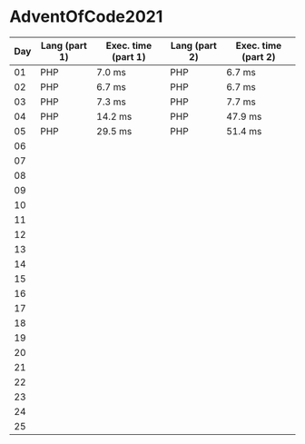 # AdventOfCode2021

| Day                     | Lang (**part 1**)       | Exec. time (**part 1**) | Lang (**part 2**)       | Exec. time (**part 2**) |
| ----------------------- | ----------------------- | ----------------------- | ----------------------- | ----------------------- |
| 01                      | PHP                     | 7\.0 ms                 | PHP                     | 6\.7 ms                 |
| 02                      | PHP                     | 6\.7 ms                 | PHP                     | 6\.7 ms                 |
| 03                      | PHP                     | 7\.3 ms                 | PHP                     | 7\.7 ms                 |
| 04                      | PHP                     | 14\.2 ms                | PHP                     | 47\.9 ms                |
| 05                      | PHP                     | 29\.5 ms                | PHP                     | 51\.4 ms                |
| 06                      |                         |                         |                         |                         |
| 07                      |                         |                         |                         |                         |
| 08                      |                         |                         |                         |                         |
| 09                      |                         |                         |                         |                         |
| 10                      |                         |                         |                         |                         |
| 11                      |                         |                         |                         |                         |
| 12                      |                         |                         |                         |                         |
| 13                      |                         |                         |                         |                         |
| 14                      |                         |                         |                         |                         |
| 15                      |                         |                         |                         |                         |
| 16                      |                         |                         |                         |                         |
| 17                      |                         |                         |                         |                         |
| 18                      |                         |                         |                         |                         |
| 19                      |                         |                         |                         |                         |
| 20                      |                         |                         |                         |                         |
| 21                      |                         |                         |                         |                         |
| 22                      |                         |                         |                         |                         |
| 23                      |                         |                         |                         |                         |
| 24                      |                         |                         |                         |                         |
| 25                      |                         |                         |                         |                         |


